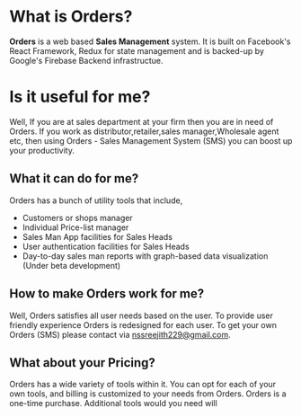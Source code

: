 ﻿# What is Orders?

**Orders** is a web based **Sales Management** system. It is built on Facebook's React Framework, Redux for state management and is backed-up by Google's Firebase Backend infrastructue.

# Is it useful for me?

Well, If you are at sales department at your firm then you are in need of Orders. If you work as distributor,retailer,sales manager,Wholesale agent etc, then using Orders - Sales Management System (SMS) you can boost up your productivity.

## What it can do for me?

Orders has a bunch of utility tools that include,
 - Customers or shops manager
 - Individual Price-list manager
 - Sales Man App facilities for Sales Heads
 - User authentication facilities for Sales Heads
 - Day-to-day sales man reports with graph-based data visualization (Under beta development)

## How to make Orders work for me? 

Well, Orders satisfies all user needs based on the user. To provide user friendly experience Orders is redesigned for each user.
To get your own Orders (SMS) please contact via nssreejith229@gmail.com.

## What about your Pricing?
Orders has a wide variety of tools within it. You can opt for each of your own tools, and billing is customized to your needs from Orders. Orders is a one-time purchase. Additional tools would you need will

